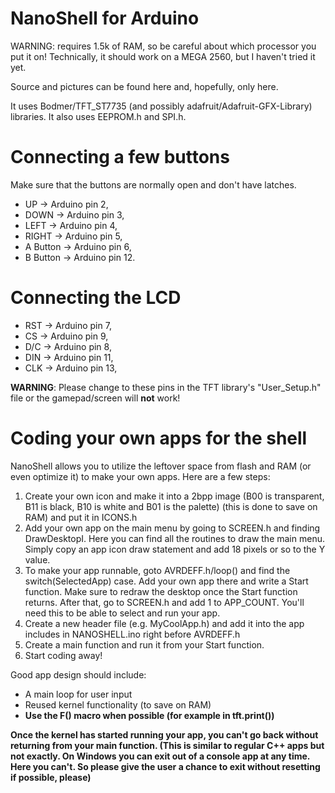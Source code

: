 # NanoShell for Arduino

WARNING: requires 1.5k of RAM, so be careful about which processor you put it on!
Technically, it should work on a MEGA 2560, but I haven't tried it yet.

Source and pictures can be found here and, hopefully, only here.

It uses Bodmer/TFT_ST7735 (and possibly adafruit/Adafruit-GFX-Library) libraries.
It also uses EEPROM.h and SPI.h.

# Connecting a few buttons
Make sure that the buttons are normally open and don't have latches.

* UP -> Arduino pin 2, 
* DOWN -> Arduino pin 3, 
* LEFT -> Arduino pin 4, 
* RIGHT -> Arduino pin 5, 
* A Button -> Arduino pin 6, 
* B Button -> Arduino pin 12.

# Connecting the LCD
* RST -> Arduino pin 7, 
* CS -> Arduino pin 9, 
* D/C -> Arduino pin 8, 
* DIN -> Arduino pin 11, 
* CLK -> Arduino pin 13, 

**WARNING**: Please change to these pins in the TFT library's "User_Setup.h" file or the gamepad/screen will **not** work!

# Coding your own apps for the shell
NanoShell allows you to utilize the leftover space from flash and RAM (or even optimize it) to make your own apps. Here are a few steps:

1. Create your own icon and make it into a 2bpp image (B00 is transparent, B11 is black, B10 is white and B01 is the palette) (this is done to save on RAM) and put it in ICONS.h
2. Add your own app on the main menu by going to SCREEN.h and finding DrawDesktopI. Here you can find all the routines to draw the main menu. Simply copy an app icon draw statement and add 18 pixels or so to the Y value.
3. To make your app runnable, goto AVRDEFF.h/loop() and find the switch(SelectedApp) case. Add your own app there and write a Start function. Make sure to redraw the desktop once the Start function returns. After that, go to SCREEN.h and add 1 to APP_COUNT. You'll need this to be able to select and run your app.
4. Create a new header file (e.g. MyCoolApp.h) and add it into the app includes in NANOSHELL.ino right before AVRDEFF.h
5. Create a main function and run it from your Start function.
6. Start coding away!

Good app design should include:
* A main loop for user input
* Reused kernel functionality (to save on RAM)
* **Use the F() macro when possible (for example in tft.print())**

**Once the kernel has started running your app, you can't go back without returning from your main function. (This is similar to regular C++ apps but not exactly. On Windows you can exit out of a console app at any time. Here you can't. So please give the user a chance to exit without resetting if possible, please)**
